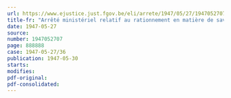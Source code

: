 ```yaml
---
url: https://www.ejustice.just.fgov.be/eli/arrete/1947/05/27/1947052707/justel
title-fr: "Arrêté ministériel relatif au rationnement en matière de savon indigène"
date: 1947-05-27
source:
number: 1947052707
page: 888888
case: 1947-05-27/36
publication: 1947-05-30
starts:
modifies:
pdf-original:
pdf-consolidated:
---
```


